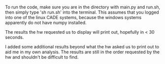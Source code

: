 To run the code, make sure you are in the directory with main.py and run.sh,
then simply type 'sh run.sh' into the terminal. This assumes that you logged into one of the linux CADE systems, because the windows systems apparently do not have numpy installed. 

The results the hw requested us to display will print out, hopefully in < 30 seconds.

I added some additional results beyond what the hw asked us to print out to aid
me in my own analysis. The results are still in the order requested by the hw and 
shouldn't be difficult to find. 
